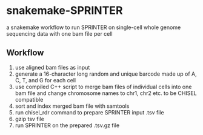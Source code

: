 # snakemake-SPRINTER
a snakemake workflow to run SPRINTER on single-cell whole genome sequencing data with one bam file per cell

## Workflow
1. use aligned bam files as input
2. generate a 16-character long random and unique barcode made up of A, C, T, and G for each cell
3. use compiled C++ script to merge bam files of individual cells into one bam file and change chromosome names to chr1, chr2 etc. to be CHISEL compatible
4. sort and index merged bam file with samtools
5. run chisel_rdr command to prepare SPRINTER input .tsv file 
6. gzip tsv file
7. run SPRINTER on the prepared .tsv.gz file

